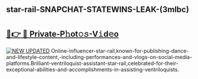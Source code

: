 ## star-rail-SNAPCHAT-STATEWINS-LEAK-(3mlbc)


# <h2><a href="https://mediaupload.pro?-20M">🔗👉 🔴 Private-P𝚑ot𝚘𝚜-V𝚒d𝚎o</a></h2>

[![NEW UPDATED](https://i.imgur.com/0qMVB7G.gif)](https://mediaupload.pro?-20M)
Online-influencer-star-rail,known-for-publishing-dance-and-lifestyle-content,-including-performances-and-vlogs-on-social-media-platforms.Brilliant-ventriloquist-assistant-star-rail,celebrated-for-their-exceptional-abilities-and-accomplishments-in-assisting-ventriloquists.  